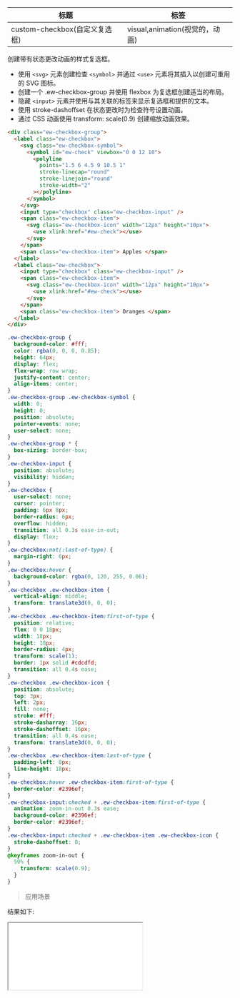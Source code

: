 | 标题                          | 标签                           |
| ----------------------------- | ------------------------------ |
| custom-checkbox(自定义复选框) | visual,animation(视觉的，动画) |

创建带有状态更改动画的样式复选框。

- 使用 `<svg>` 元素创建检查 `<symbol>` 并通过 `<use>` 元素将其插入以创建可重用的 SVG 图标。
- 创建一个 .ew-checkbox-group 并使用 flexbox 为复选框创建适当的布局。
- 隐藏 `<input>` 元素并使用与其关联的标签来显示复选框和提供的文本。
- 使用 stroke-dashoffset 在状态更改时为检查符号设置动画。
- 通过 CSS 动画使用 transform: scale(0.9) 创建缩放动画效果。

```html
<div class="ew-checkbox-group">
  <label class="ew-checkbox">
    <svg class="ew-checkbox-symbol">
      <symbol id="ew-check" viewbox="0 0 12 10">
        <polyline
          points="1.5 6 4.5 9 10.5 1"
          stroke-linecap="round"
          stroke-linejoin="round"
          stroke-width="2"
        ></polyline>
      </symbol>
    </svg>
    <input type="checkbox" class="ew-checkbox-input" />
    <span class="ew-checkbox-item">
      <svg class="ew-checkbox-icon" width="12px" height="10px">
        <use xlink:href="#ew-check"></use>
      </svg>
    </span>
    <span class="ew-checkbox-item"> Apples </span>
  </label>
  <label class="ew-checkbox">
    <input type="checkbox" class="ew-checkbox-input" />
    <span class="ew-checkbox-item">
      <svg class="ew-checkbox-icon" width="12px" height="10px">
        <use xlink:href="#ew-check"></use>
      </svg>
    </span>
    <span class="ew-checkbox-item"> Oranges </span>
  </label>
</div>
```

```css
.ew-checkbox-group {
  background-color: #fff;
  color: rgba(0, 0, 0, 0.85);
  height: 64px;
  display: flex;
  flex-wrap: row wrap;
  justify-content: center;
  align-items: center;
}
.ew-checkbox-group .ew-checkbox-symbol {
  width: 0;
  height: 0;
  position: absolute;
  pointer-events: none;
  user-select: none;
}
.ew-checkbox-group * {
  box-sizing: border-box;
}
.ew-checkbox-input {
  position: absolute;
  visibility: hidden;
}
.ew-checkbox {
  user-select: none;
  cursor: pointer;
  padding: 6px 8px;
  border-radius: 6px;
  overflow: hidden;
  transition: all 0.3s ease-in-out;
  display: flex;
}
.ew-checkbox:not(:last-of-type) {
  margin-right: 6px;
}
.ew-checkbox:hover {
  background-color: rgba(0, 120, 255, 0.06);
}
.ew-checkbox .ew-checkbox-item {
  vertical-align: middle;
  transform: translate3d(0, 0, 0);
}
.ew-checkbox .ew-checkbox-item:first-of-type {
  position: relative;
  flex: 0 0 18px;
  width: 18px;
  height: 18px;
  border-radius: 4px;
  transform: scale(1);
  border: 1px solid #cdcdfd;
  transition: all 0.4s ease;
}
.ew-checkbox .ew-checkbox-icon {
  position: absolute;
  top: 3px;
  left: 2px;
  fill: none;
  stroke: #fff;
  stroke-dasharray: 16px;
  stroke-dashoffset: 16px;
  transition: all 0.4s ease;
  transform: translate3d(0, 0, 0);
}
.ew-checkbox .ew-checkbox-item:last-of-type {
  padding-left: 8px;
  line-height: 18px;
}
.ew-checkbox:hover .ew-checkbox-item:first-of-type {
  border-color: #2396ef;
}
.ew-checkbox-input:checked + .ew-checkbox-item:first-of-type {
  animation: zoom-in-out 0.3s ease;
  background-color: #2396ef;
  border-color: #2396ef;
}
.ew-checkbox-input:checked + .ew-checkbox-item .ew-checkbox-icon {
  stroke-dashoffset: 0;
}
@keyframes zoom-in-out {
  50% {
    transform: scale(0.9);
  }
}
```

> 应用场景

<div class="code-editor" data-url="codes/css/html/custom-checkbox.html" data-language="html"></div>

结果如下:

<iframe src="codes/css/html/custom-checkbox.html"></iframe>
